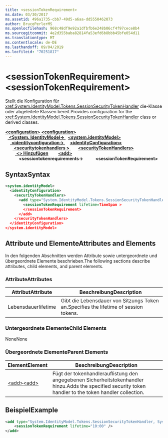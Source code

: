 ```yaml
---
title: <sessionTokenRequirement>
ms.date: 03/30/2017
ms.assetid: 496a1735-cbb7-49d5-a6aa-dd5550462073
author: BrucePerlerMS
ms.openlocfilehash: 968c48df9e92a1dfbfb6e248b06cf4f97cece8b4
ms.sourcegitcommit: 4e2d355baba82814fa53efd6b8bbb45bfe054d11
ms.translationtype: MT
ms.contentlocale: de-DE
ms.lasthandoff: 09/04/2019
ms.locfileid: "70251817"
---
```

# <a name="sessiontokenrequirement"></a><span data-ttu-id="143ca-101">\<sessionTokenRequirement></span><span class="sxs-lookup"><span data-stu-id="143ca-101">\<sessionTokenRequirement></span></span>
<span data-ttu-id="143ca-102">Stellt die Konfiguration für <xref:System.IdentityModel.Tokens.SessionSecurityTokenHandler> die-Klasse oder abgeleitete Klassen bereit.</span><span class="sxs-lookup"><span data-stu-id="143ca-102">Provides configuration for the <xref:System.IdentityModel.Tokens.SessionSecurityTokenHandler> class or derived classes.</span></span>  
  
<span data-ttu-id="143ca-103">[ **\<configuration>** ](../configuration-element.md)</span><span class="sxs-lookup"><span data-stu-id="143ca-103">[**\<configuration>**](../configuration-element.md)</span></span>\
<span data-ttu-id="143ca-104">&nbsp;&nbsp;[ **\<System. IdentityModel->** ](system-identitymodel.md)</span><span class="sxs-lookup"><span data-stu-id="143ca-104">&nbsp;&nbsp;[**\<system.identityModel>**](system-identitymodel.md)</span></span>\
<span data-ttu-id="143ca-105">&nbsp;&nbsp;&nbsp;&nbsp;[ **\<identityconfiguration->** ](identityconfiguration.md)</span><span class="sxs-lookup"><span data-stu-id="143ca-105">&nbsp;&nbsp;&nbsp;&nbsp;[**\<identityConfiguration>**](identityconfiguration.md)</span></span>\
<span data-ttu-id="143ca-106">&nbsp;&nbsp;&nbsp;&nbsp;&nbsp;&nbsp;[ **\<securitytokenhandlers >** ](securitytokenhandlers.md)</span><span class="sxs-lookup"><span data-stu-id="143ca-106">&nbsp;&nbsp;&nbsp;&nbsp;&nbsp;&nbsp;[**\<securityTokenHandlers>**](securitytokenhandlers.md)</span></span>\
<span data-ttu-id="143ca-107">&nbsp;&nbsp;&nbsp;&nbsp;&nbsp;&nbsp;&nbsp;&nbsp;[ **\<> Hinzufügen**](add.md)</span><span class="sxs-lookup"><span data-stu-id="143ca-107">&nbsp;&nbsp;&nbsp;&nbsp;&nbsp;&nbsp;&nbsp;&nbsp;[**\<add>**](add.md)</span></span>\
<span data-ttu-id="143ca-108">&nbsp;&nbsp;&nbsp;&nbsp;&nbsp;&nbsp;&nbsp;&nbsp;&nbsp;&nbsp; **\<sessiontokenrequirements->**</span><span class="sxs-lookup"><span data-stu-id="143ca-108">&nbsp;&nbsp;&nbsp;&nbsp;&nbsp;&nbsp;&nbsp;&nbsp;&nbsp;&nbsp;**\<sessionTokenRequirement>**</span></span>  
  
## <a name="syntax"></a><span data-ttu-id="143ca-109">Syntax</span><span class="sxs-lookup"><span data-stu-id="143ca-109">Syntax</span></span>  
  
```xml  
<system.identityModel>  
  <identityConfiguration>  
    <securityTokenHandlers>  
      <add type="System.IdentityModel.Tokens.SessionSecurityTokenHandler, System.IdentityModel">  
        <sessionTokenRequirement lifetime=TimeSpan >  
        </sessionTokenRequirement>  
      </add>  
    </securityTokenHandlers>  
  </identityConfiguration>  
</system.identityModel>  
```  
  
## <a name="attributes-and-elements"></a><span data-ttu-id="143ca-110">Attribute und Elemente</span><span class="sxs-lookup"><span data-stu-id="143ca-110">Attributes and Elements</span></span>  
 <span data-ttu-id="143ca-111">In den folgenden Abschnitten werden Attribute sowie untergeordnete und übergeordnete Elemente beschrieben.</span><span class="sxs-lookup"><span data-stu-id="143ca-111">The following sections describe attributes, child elements, and parent elements.</span></span>  
  
### <a name="attributes"></a><span data-ttu-id="143ca-112">Attribute</span><span class="sxs-lookup"><span data-stu-id="143ca-112">Attributes</span></span>  
  
|<span data-ttu-id="143ca-113">Attribut</span><span class="sxs-lookup"><span data-stu-id="143ca-113">Attribute</span></span>|<span data-ttu-id="143ca-114">Beschreibung</span><span class="sxs-lookup"><span data-stu-id="143ca-114">Description</span></span>|  
|---------------|-----------------|  
|<span data-ttu-id="143ca-115">Lebensdauer</span><span class="sxs-lookup"><span data-stu-id="143ca-115">lifetime</span></span>|<span data-ttu-id="143ca-116">Gibt die Lebensdauer von Sitzungs Token an.</span><span class="sxs-lookup"><span data-stu-id="143ca-116">Specifies the lifetime of session tokens.</span></span>|  
  
### <a name="child-elements"></a><span data-ttu-id="143ca-117">Untergeordnete Elemente</span><span class="sxs-lookup"><span data-stu-id="143ca-117">Child Elements</span></span>  
 <span data-ttu-id="143ca-118">None</span><span class="sxs-lookup"><span data-stu-id="143ca-118">None</span></span>  
  
### <a name="parent-elements"></a><span data-ttu-id="143ca-119">Übergeordnete Elemente</span><span class="sxs-lookup"><span data-stu-id="143ca-119">Parent Elements</span></span>  
  
|<span data-ttu-id="143ca-120">Element</span><span class="sxs-lookup"><span data-stu-id="143ca-120">Element</span></span>|<span data-ttu-id="143ca-121">Beschreibung</span><span class="sxs-lookup"><span data-stu-id="143ca-121">Description</span></span>|  
|-------------|-----------------|  
|[<span data-ttu-id="143ca-122">\<add></span><span class="sxs-lookup"><span data-stu-id="143ca-122">\<add></span></span>](add.md)|<span data-ttu-id="143ca-123">Fügt der tokenhandlerauflistung den angegebenen Sicherheitstokenhandler hinzu.</span><span class="sxs-lookup"><span data-stu-id="143ca-123">Adds the specified security token handler to the token handler collection.</span></span>|  
  
## <a name="example"></a><span data-ttu-id="143ca-124">Beispiel</span><span class="sxs-lookup"><span data-stu-id="143ca-124">Example</span></span>  
  
```xml  
<add type="System.IdentityModel.Tokens.SessionSecurityTokenHandler, System.IdentityModel">           
    <sessionTokenRequirement lifetime="10:00" />  
</add>  
```
